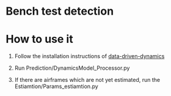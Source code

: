 # Bench test detection

# How to use it

1. Follow the installation instructions of [data-driven-dynamics](README.md)

2. Run Prediction/DynamicsModel_Processor.py

3. If there are airframes which are not yet estimated, run the Estiamtion/Params_estiamtion.py 